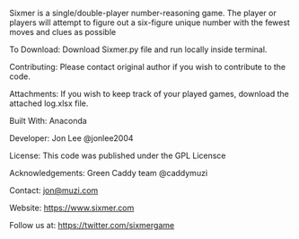 Sixmer is a single/double-player number-reasoning game. The player or players will attempt to figure out a six-figure unique number with the fewest moves and clues as possible

To Download: Download Sixmer.py file and run locally inside terminal.

Contributing: Please contact original author if you wish to contribute to the code.

Attachments: If you wish to keep track of your played games, download the attached log.xlsx file.

Built With: Anaconda

Developer: Jon Lee @jonlee2004

License: This code was published under the GPL Licensce

Acknowledgements: Green Caddy team @caddymuzi

Contact: jon@muzi.com

Website: https://www.sixmer.com

Follow us at: https://twitter.com/sixmergame
